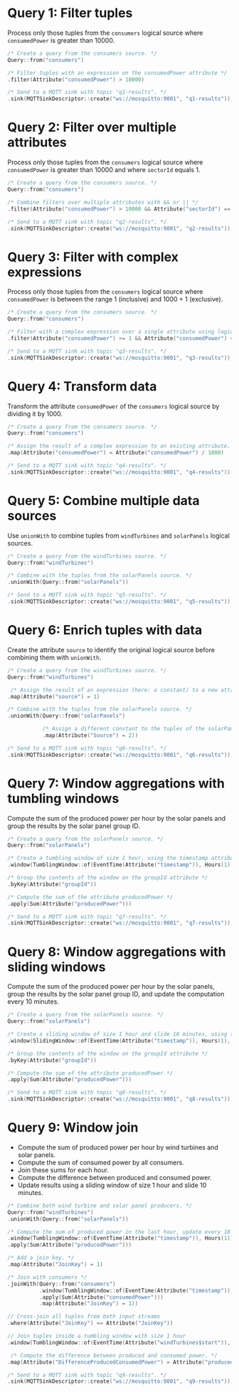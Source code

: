 # Query 1: Filter tuples

Process only those tuples from the `consumers` logical source where `consumedPower` is greater than 10000.

```c++
/* Create a query from the consumers source. */
Query::from("consumers")

/* Filter tuples with an expression on the consumedPower attribute */
.filter(Attribute("consumedPower") > 10000)

/* Send to a MQTT sink with topic "q1-results". */
.sink(MQTTSinkDescriptor::create("ws://mosquitto:9001", "q1-results"));
```

# Query 2: Filter over multiple attributes

Process only those tuples from the `consumers` logical source where `consumedPower` is greater than 10000
and where `sectorId` equals 1.

```c++
/* Create a query from the consumers source. */
Query::from("consumers")

/* Combine filters over multiple attributes with && or || */
.filter(Attribute("consumedPower") > 10000 && Attribute("sectorId") == 1)

/* Send to a MQTT sink with topic "q2-results". */
.sink(MQTTSinkDescriptor::create("ws://mosquitto:9001", "q2-results"));
```

# Query 3: Filter with complex expressions

Process only those tuples from the `consumers` logical source where `consumedPower` is between the
range 1 (inclusive) and 1000 + 1 (exclusive).

```c++
/* Create a query from the consumers source. */
Query::from("consumers")

/* Filter with a complex expression over a single attribute using logical and arithmetic operations. */
.filter(Attribute("consumedPower") >= 1 && Attribute("consumedPower") < 1000 + 1)

/* Send to a MQTT sink with topic "q3-results". */
.sink(MQTTSinkDescriptor::create("ws://mosquitto:9001", "q3-results"));
```

# Query 4: Transform data

Transform the attribute `consumedPower` of the `consumers` logical source by dividing it by 1000.

```c++
/* Create a query from the consumers source. */
Query::from("consumers")

/* Assign the result of a complex expression to an existing attribute. */
.map(Attribute("consumedPower") = Attribute("consumedPower") / 1000)

/* Send to a MQTT sink with topic "q4-results". */
.sink(MQTTSinkDescriptor::create("ws://mosquitto:9001", "q4-results"));
```

# Query 5: Combine multiple data sources

Use `unionWith` to combine tuples from `windTurbines` and `solarPanels` logical sources.

````c++
/* Create a query from the windTurbines source. */
Query::from("windTurbines")

/* Combine with the tuples from the solarPanels source. */
.unionWith(Query::from("solarPanels"))

/* Send to a MQTT sink with topic "q5-results". */
.sink(MQTTSinkDescriptor::create("ws://mosquitto:9001", "q5-results"));
````

# Query 6: Enrich tuples with data

Create the attribute `source` to identify the original logical source before combining them with `unionWith`.

```c++
/* Create a query from the windTurbines source. */
Query::from("windTurbines")

 /* Assign the result of an expression (here: a constant) to a new attribute of the windTurbines source. */
.map(Attribute("source") = 1)

/* Combine with the tuples from the solarPanels source. */
.unionWith(Query::from("solarPanels")

           /* Assign a different constant to the tuples of the solarPanels source. */
           .map(Attribute("Source") = 2))

/* Send to a MQTT sink with topic "q6-results". */
.sink(MQTTSinkDescriptor::create("ws://mosquitto:9001", "q6-results"));
```

# Query 7: Window aggregations with tumbling windows

Compute the sum of the produced power per hour by the solar panels and group the results by the solar panel group ID.

```c++
/* Create a query from the solarPanels source. */
Query::from("solarPanels")

/* Create a tumbling window of size 1 hour, using the timestamp attribute as the event time of the tuples. */
.window(TumblingWindow::of(EventTime(Attribute("timestamp")), Hours(1)))

/* Group the contents of the window on the groupId attribute */
.byKey(Attribute("groupId"))

/* Compute the sum of the attribute producedPower */
.apply(Sum(Attribute("producedPower")))

/* Send to a MQTT sink with topic "q7-results". */
.sink(MQTTSinkDescriptor::create("ws://mosquitto:9001", "q7-results"));
```

# Query 8: Window aggregations with sliding windows

Compute the sum of the produced power per hour by the solar panels, group the results by the solar panel group ID,
and update the computation every 10 minutes.

```c++
/* Create a query from the solarPanels source. */
Query::from("solarPanels")

/* Create a sliding window of size 1 hour and slide 10 minutes, using the timestamp attribute as the event time of the tuples. */
.window(SlidingWindow::of(EventTime(Attribute("timestamp")), Hours(1), Minutes(10)))

/* Group the contents of the window on the groupId attribute */
.byKey(Attribute("groupId"))

/* Compute the sum of the attribute producedPower */
.apply(Sum(Attribute("producedPower")))

/* Send to a MQTT sink with topic "q8-results". */
.sink(MQTTSinkDescriptor::create("ws://mosquitto:9001", "q8-results"));
```

# Query 9: Window join

- Compute the sum of produced power per hour by wind turbines and solar panels.
- Compute the sum of consumed power by all consumers.
- Join these sums for each hour.
- Compute the difference between produced and consumed power.
- Update results using a sliding window of size 1 hour and slide 10 minutes.

```c++
/* Combine both wind turbine and solar panel producers. */
Query::from("windTurbines")
.unionWith(Query::from("solarPanels"))

/* Compute the sum of produced power in the last hour, update every 10 minutes. */
.window(TumblingWindow::of(EventTime(Attribute("timestamp")), Hours(1)))
.apply(Sum(Attribute("producedPower")))

/* Add a join key. */
.map(Attribute("JoinKey") = 1)

/* Join with consumers */
.joinWith(Query::from("consumers")
          .window(TumblingWindow::of(EventTime(Attribute("timestamp")), Hours(1)))
          .apply(Sum(Attribute("consumedPower")))
          .map(Attribute("JoinKey") = 1))

// Cross-join all tuples from both input streams
.where(Attribute("JoinKey") == Attribute("JoinKey"))

// Join tuples inside a tumbling window with size 1 hour
.window(TumblingWindow::of(EventTime(Attribute("windTurbines$start")), Hours(1)))

 /* Compute the difference between produced and consumed power. */
.map(Attribute("DifferenceProducedConsumedPower") = Attribute("producedPower") - Attribute("consumedPower"))

/* Send to a MQTT sink with topic "q9-results". */
.sink(MQTTSinkDescriptor::create("ws://mosquitto:9001", "q9-results"));
```
